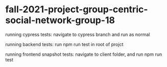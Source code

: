 # fall-2021-project-group-centric-social-network-group-18

running cypress tests: navigate to cypress branch and run as normal

running backend tests: run npm run test in root of projct

running frontend snapshot tests: navigate to client folder, and run npm run test
